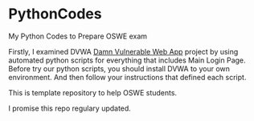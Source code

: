 # PythonCodes
My Python Codes to Prepare OSWE exam

Firstly, I examined DVWA [Damn Vulnerable Web App](http://www.dvwa.co.uk/) project by using automated python scripts for everything that includes Main Login Page.
Before try our python scripts, you should install DVWA to your own environment. And then follow your instructions that defined each script.

This is template repository to help OSWE students.

I promise this repo regulary updated.


